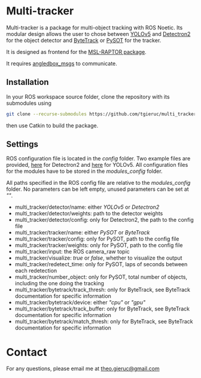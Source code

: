 # Multi-tracker

Multi-tracker is a package for multi-object tracking with ROS Noetic. Its modular design allows the user to chose between [YOLOv5](https://github.com/ultralytics/yolov5) and [Detectron2](https://github.com/facebookresearch/detectron2) for the object detector and [ByteTrack](https://github.com/ifzhang/ByteTrack) or [PySOT](https://github.com/STVIR/pysot) for the tracker.

It is designed as frontend for the [MSL-RAPTOR package](https://github.com/tgieruc/msl_raptor).

It requires [angledbox_msgs](https://github.com/tgieruc/angledbox_msgs) to communicate.

## Installation
In your ROS workspace source folder, clone the repository with its submodules using 


```bash
git clone --recurse-submodules https://github.com/tgieruc/multi_tracker
``` 

then use Catkin to build the package.


## Settings
ROS configuration file is located in the *config* folder. Two example files are provided, [here](https://github.com/tgieruc/multi_tracker/blob/master/config/multi_tracker_detectron.yaml) for Detectron2 and [here](https://github.com/tgieruc/multi_tracker/blob/master/config/multi_tracker_yolo.yaml) for YOLOv5. All configuration files for the modules have to be stored in the *modules_config* folder.

All paths specified in the ROS config file are relative to the *modules_config* folder. No parameters can be left empty, unused parameters can be set at *""*.

* multi_tracker/detector/name: either *YOLOv5* or *Detectron2*
* multi_tracker/detector/weights: path to the detector weights
* multi_tracker/detector/config: only for Detectron2, the path to the config file
* multi_tracker/tracker/name: either *PySOT* or *ByteTrack* 
* multi_tracker/tracker/config: only for PySOT, path to the config file
* multi_tracker/tracker/weights: only for PySOT, path to the config file
* multi_tracker/input: the ROS camera_raw topic
* multi_tracker/visualize: *true* or *false*, whether to visualize the output
* multi_tracker/redetect_time: only for PySOT, laps of seconds between each redetection
* multi_tracker/number_object: only for PySOT, total number of objects, including the one doing the tracking
* multi_tracker/bytetrack/track_thresh: only for ByteTrack, see ByteTrack documentation for specific information
* multi_tracker/bytetrack/device: either *"cpu"* or *"gpu"*
* multi_tracker/bytetrack/track_buffer: only for ByteTrack, see ByteTrack documentation for specific information
* multi_tracker/bytetrack/match_thresh: only for ByteTrack, see ByteTrack documentation for specific information

# Contact

For any questions, please email me at <theo.gieruc@gmail.com>
